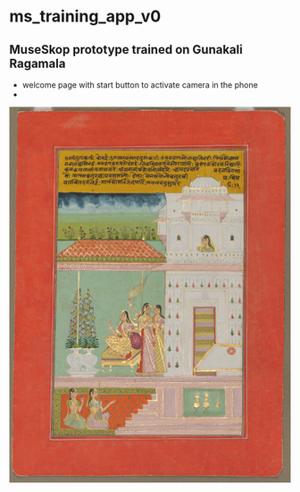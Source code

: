 # ms_training_app_v0

## MuseSkop prototype trained on Gunakali Ragamala

- welcome page with start button to activate camera in the phone
- 


![gunakali image](https://github.com/ajaibghar-co/ms_training_app_v0/blob/main/gunakali%20painting%20image.jpg)
